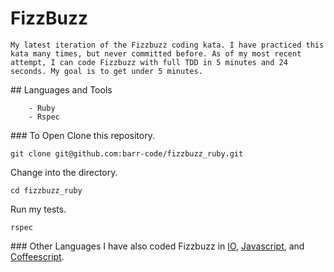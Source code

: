 # FizzBuzz
	My latest iteration of the Fizzbuzz coding kata. I have practiced this kata many times, but never committed before. As of my most recent attempt, I can code Fizzbuzz with full TDD in 5 minutes and 24 seconds. My goal is to get under 5 minutes.

## Languages and Tools
```
	- Ruby
	- Rspec
```

### To Open
Clone this repository.
```
git clone git@github.com:barr-code/fizzbuzz_ruby.git
```

Change into the directory.
```
cd fizzbuzz_ruby
```
Run my tests.
```
rspec
```

### Other Languages
I have also coded Fizzbuzz in [IO](https://github.com/barr-code/fizzbuzz_io.git), [Javascript](https://github.com/barr-code/Javabuzz.git), and [Coffeescript](https://github.com/Scully87/Coffee_Buzz).
